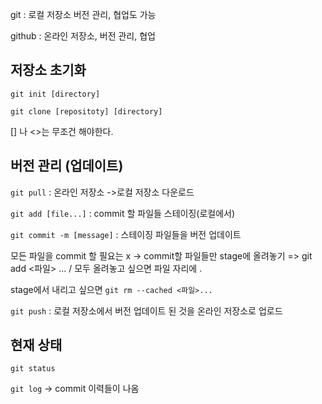 git : 로컬 저장소 버전 관리, 협업도 가능

github : 온라인 저장소, 버전 관리, 협업

## 저장소 초기화
`git init [directory]`

`git clone [repositoty] [directory]`

[] 나 <>는 무조건 해야한다.

## 버전 관리 (업데이트)
`git pull` : 온라인 저장소 ->로컬 저장소 다운로드

`git add [file...]` : commit 할 파일들 스테이징(로컬에서)

`git commit -m [message]` : 스테이징 파일들을 버전 업데이트

모든 파일을 commit 할 필요는 x -> commit할 파일들만 stage에 올려놓기 => git add <파일> ... / 모두 올려놓고 싶으면 파일 자리에 .

stage에서 내리고 싶으면 `git rm --cached <파일>...`

`git push` : 로컬 저장소에서 버전 업데이트 된 것을 온라인 저장소로 업로드

## 현재 상태
`git status`

`git log` -> commit 이력들이 나옴